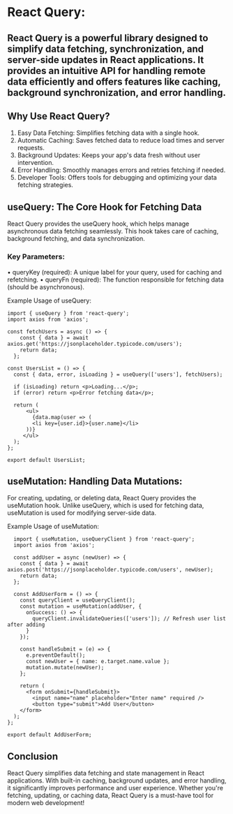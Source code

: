# React Query: 
React Query is a powerful library designed to simplify data fetching, synchronization, and server-side updates in React applications. It provides an intuitive API for handling remote data efficiently and offers features like caching, background synchronization, and error handling.
---
## Why Use React Query?

1.	Easy Data Fetching: Simplifies fetching data with a single hook.
2.	Automatic Caching: Saves fetched data to reduce load times and server requests.
3.	Background Updates: Keeps your app's data fresh without user intervention.
4.	Error Handling: Smoothly manages errors and retries fetching if needed.
5.	Developer Tools: Offers tools for debugging and optimizing your data fetching strategies.

## useQuery: The Core Hook for Fetching Data

React Query provides the useQuery hook, which helps manage asynchronous data fetching seamlessly. This hook takes care of caching, background fetching, and data synchronization.

### Key Parameters:

•	queryKey (required): A unique label for your query, used for caching and refetching.
•	queryFn (required): The function responsible for fetching data (should be asynchronous).

Example Usage of useQuery:

    import { useQuery } from 'react-query';
    import axios from 'axios';

    const fetchUsers = async () => {
        const { data } = await axios.get('https://jsonplaceholder.typicode.com/users');
        return data;
      };

    const UsersList = () => {
      const { data, error, isLoading } = useQuery(['users'], fetchUsers);

      if (isLoading) return <p>Loading...</p>;
      if (error) return <p>Error fetching data</p>;

      return (
          <ul>
            {data.map(user => (
            <li key={user.id}>{user.name}</li>
          ))}
         </ul>
      );
    };

    export default UsersList;


## useMutation: Handling Data Mutations:

For creating, updating, or deleting data, React Query provides the useMutation hook. Unlike useQuery, which is used for fetching data, useMutation is used for modifying server-side data.

Example Usage of useMutation:

      import { useMutation, useQueryClient } from 'react-query';
      import axios from 'axios';

      const addUser = async (newUser) => {
        const { data } = await axios.post('https://jsonplaceholder.typicode.com/users', newUser);
        return data;
      };

      const AddUserForm = () => {
        const queryClient = useQueryClient();
        const mutation = useMutation(addUser, {
          onSuccess: () => {
            queryClient.invalidateQueries(['users']); // Refresh user list after adding
          }
        });

        const handleSubmit = (e) => {
          e.preventDefault();
          const newUser = { name: e.target.name.value };
          mutation.mutate(newUser);
        };

        return (
          <form onSubmit={handleSubmit}>
            <input name="name" placeholder="Enter name" required />
            <button type="submit">Add User</button>
        </form>
      );
    };

    export default AddUserForm;



## Conclusion

React Query simplifies data fetching and state management in React applications. With built-in caching, background updates, and error handling, it significantly improves performance and user experience. Whether you're fetching, updating, or caching data, React Query is a must-have tool for modern web development!



